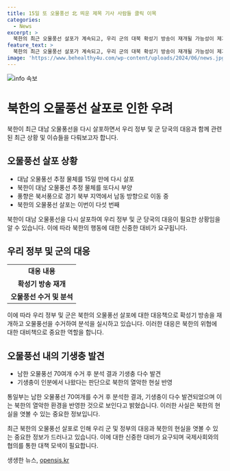 ```yaml
---
title: 15일 또 오물풍선 北 띄운 제목 기사 사람들 클릭 이목
categories:
  - News
excerpt: >
  북한의 최근 오물풍선 살포가 계속되고, 우리 군의 대북 확성기 방송이 재개될 가능성이 제기되고 있다. 북한의 오물풍선으로 인해 기생충이 다수 발견되었으며, 이는 북한의 열악한 현실을 반영하는 것으로 여겨진다. 김여정 노동당 부부장의 발언과 함께, 북한의 오물풍선 살포는 5번째인데다, 최근 탈북단체가 대북전단을 살포하자 김여정 노동당 부부장은 추가 살포를 예고했다. 이로 인해 한반도 상황이 긴장되고 있으며, 우리 정부는 이에 대한 대응책 마련이 필요하다.
feature_text: >
  북한의 최근 오물풍선 살포가 계속되고, 우리 군의 대북 확성기 방송이 재개될 가능성이 제기되고 있다. 북한의 오물풍선으로 인해 기생충이 다수 발견되었으며, 이는 북한의 열악한 현실을 반영하는 것으로 여겨진다. 김여정 노동당 부부장의 발언과 함께, 북한의 오물풍선 살포는 5번째인데다, 최근 탈북단체가 대북전단을 살포하자 김여정 노동당 부부장은 추가 살포를 예고했다. 이로 인해 한반도 상황이 긴장되고 있으며, 우리 정부는 이에 대한 대응책 마련이 필요하다.
image: 'https://www.behealthy4u.com/wp-content/uploads/2024/06/news.jpg'
---
```


<p><img src="https://www.behealthy4u.com/wp-content/uploads/2024/06/news.jpg" alt="info 속보" /></p>

<h1>북한의 오물풍선 살포로 인한 우려</h1>

<p data-ke-size="size16">북한이 최근 대남 오물풍선을 다시 살포하면서 우리 정부 및 군 당국의 대응과 함께 관련된 최근 상황 및 이슈들을 다뤄보고자 합니다.</p>

<h2 data-ke-size="size26">오물풍선 살포 상황</h2>

<ul>
    <li>대남 오물풍선 추정 물체를 15일 만에 다시 살포</li>
    <li>북한이 대남 오물풍선 추정 물체를 또다시 부양</li>
    <li>풍향은 북서풍으로 경기 북부 지역에서 남동 방향으로 이동 중</li>
    <li>북한의 오물풍선 살포는 이번이 다섯 번째</li>
</ul>

<p data-ke-size="size16">북한이 대남 오물풍선을 다시 살포하여 우리 정부 및 군 당국의 대응이 필요한 상황임을 알 수 있습니다. 이에 따라 북한의 행동에 대한 신중한 대비가 요구됩니다.</p>

<h2 data-ke-size="size26">우리 정부 및 군의 대응</h2>

<table>
    <tr>
        <td style="text-align: center; height: 17px;"><b>대응 내용</b></td>
    </tr>
    <tr>
        <td style="text-align: center; height: 17px;"><b>확성기 방송 재개</b></td>
    </tr>
    <tr>
        <td style="text-align: center; height: 17px;"><b>오물풍선 수거 및 분석</b></td>
    </tr>
</table>

<p data-ke-size="size16">이에 따라 우리 정부 및 군은 북한의 오물풍선 살포에 대한 대응책으로 확성기 방송을 재개하고 오물풍선을 수거하여 분석을 실시하고 있습니다. 이러한 대응은 북한의 위협에 대한 대비책으로 중요한 역할을 합니다.</p>

<h2 data-ke-size="size26">오물풍선 내의 기생충 발견</h2>

<ul>
    <li>남한 오물풍선 70여개 수거 후 분석 결과 기생충 다수 발견</li>
    <li>기생충이 인분에서 나왔다는 판단으로 북한의 열악한 현실 반영</li>
</ul>

<p data-ke-size="size16">통일부는 남한 오물풍선 70여개를 수거 후 분석한 결과, 기생충이 다수 발견되었으며 이는 북한의 열악한 환경을 반영한 것으로 보인다고 밝혔습니다. 이러한 사실은 북한의 현실을 엿볼 수 있는 중요한 정보입니다.</p>

<p data-ke-size="size16">최근 북한의 오물풍선 살포로 인해 우리 군 및 정부의 대응과 북한의 현실을 엿볼 수 있는 중요한 정보가 드러나고 있습니다. 이에 대한 신중한 대비가 요구되며 국제사회와의 협의를 통한 대책 모색이 필요합니다.</p>
생생한 뉴스, <a href="https://opensis.kr" rel="dofollow">opensis.kr</a>


